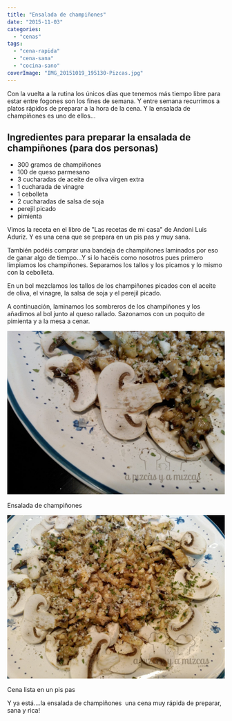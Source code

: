 ```yaml
---
title: "Ensalada de champiñones"
date: "2015-11-03"
categories: 
  - "cenas"
tags: 
  - "cena-rapida"
  - "cena-sana"
  - "cocina-sano"
coverImage: "IMG_20151019_195130-Pizcas.jpg"
---
```


Con la vuelta a la rutina los únicos días que tenemos más tiempo libre para estar entre fogones son los fines de semana. Y entre semana recurrimos a platos rápidos de preparar a la hora de la cena. Y la ensalada de champiñones es uno de ellos...

## Ingredientes para preparar la ensalada de champiñones (para dos personas)

- 300 gramos de champiñones
- 100 de queso parmesano
- 3 cucharadas de aceite de oliva virgen extra
- 1 cucharada de vinagre
- 1 cebolleta
- 2 cucharadas de salsa de soja
- perejil picado
- pimienta

Vimos la receta en el libro de "Las recetas de mi casa" de Andoni Luis Aduriz. Y es una cena que se prepara en un pis pas y muy sana.

También podéis comprar una bandeja de champiñones laminados por eso de ganar algo de tiempo...Y si lo hacéis como nosotros pues primero limpiamos los champiñones. Separamos los tallos y los picamos y lo mismo con la cebolleta.

En un bol mezclamos los tallos de los champiñones picados con el aceite de oliva, el vinagre, la salsa de soja y el perejil picado.

A continuación, laminamos los sombreros de los champiñones y los añadimos al bol junto al queso rallado. Sazonamos con un poquito de pimienta y a la mesa a cenar.

![](images/IMG_20151019_195147-Pizcas.jpg)

Ensalada de champiñones

![](images/IMG_20151019_195130-Pizcas.jpg)

Cena lista en un pis pas

Y ya está....la ensalada de champiñones  una cena muy rápida de preparar, sana y rica!
